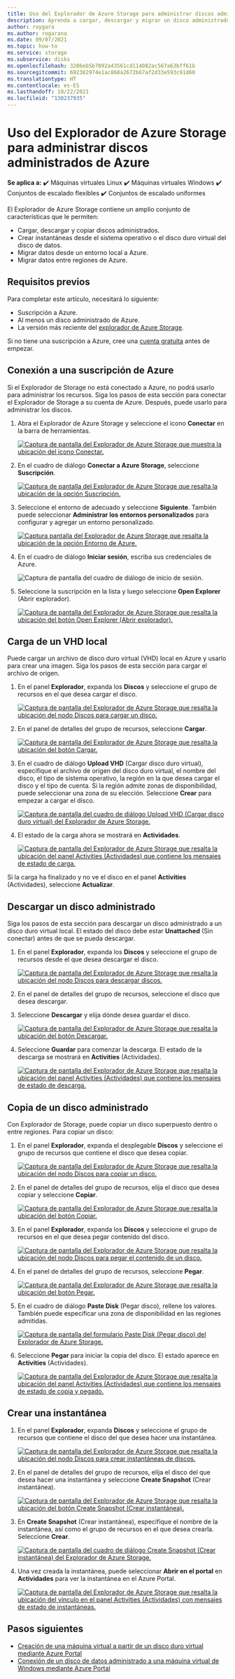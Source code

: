 ```yaml
---
title: Uso del Explorador de Azure Storage para administrar discos administrados de Azure
description: Aprenda a cargar, descargar y migrar un disco administrado de Azure entre regiones, y también a crear una instantánea de un disco administrado, mediante el Explorador de Azure Storage.
author: roygara
ms.author: rogarana
ms.date: 09/07/2021
ms.topic: how-to
ms.service: storage
ms.subservice: disks
ms.openlocfilehash: 3206eb5b7092a43561cd114082ac567a63bff61b
ms.sourcegitcommit: 692382974e1ac868a2672b67af2d33e593c91d60
ms.translationtype: HT
ms.contentlocale: es-ES
ms.lasthandoff: 10/22/2021
ms.locfileid: "130237935"
---
```

# <a name="use-azure-storage-explorer-to-manage-azure-managed-disks"></a>Uso del Explorador de Azure Storage para administrar discos administrados de Azure

**Se aplica a:** :heavy_check_mark: Máquinas virtuales Linux :heavy_check_mark: Máquinas virtuales Windows :heavy_check_mark: Conjuntos de escalado flexibles :heavy_check_mark: Conjuntos de escalado uniformes

El Explorador de Azure Storage contiene un amplio conjunto de características que le permiten:

- Cargar, descargar y copiar discos administrados.
- Crear instantáneas desde el sistema operativo o el disco duro virtual del disco de datos.
- Migrar datos desde un entorno local a Azure.
- Migrar datos entre regiones de Azure.

## <a name="prerequisites"></a>Requisitos previos

Para completar este artículo, necesitará lo siguiente:

- Suscripción a Azure.
- Al menos un disco administrado de Azure.
- La versión más reciente del [explorador de Azure Storage](https://azure.microsoft.com/features/storage-explorer/).

Si no tiene una suscripción a Azure, cree una [cuenta gratuita](https://azure.microsoft.com/free/?WT.mc_id=A261C142F) antes de empezar.

## <a name="connect-to-an-azure-subscription"></a>Conexión a una suscripción de Azure

Si el Explorador de Storage no está conectado a Azure, no podrá usarlo para administrar los recursos. Siga los pasos de esta sección para conectar el Explorador de Storage a su cuenta de Azure. Después, puede usarlo para administrar los discos.

1. Abra el Explorador de Azure Storage y seleccione el icono **Conectar** en la barra de herramientas.

    [![Captura de pantalla del Explorador de Azure Storage que muestra la ubicación del icono Conectar.](media/disks-upload-vhd-to-managed-disk-storage-explorer/plug-in-icon-sml.png)](media/disks-upload-vhd-to-managed-disk-storage-explorer/plug-in-icon-lrg.png#lightbox)

1. En el cuadro de diálogo **Conectar a Azure Storage**, seleccione **Suscripción**.

    [![Captura de pantalla del Explorador de Azure Storage que resalta la ubicación de la opción Suscripción.](media/disks-upload-vhd-to-managed-disk-storage-explorer/connect-to-azure-sml.png)](media/disks-upload-vhd-to-managed-disk-storage-explorer/connect-to-azure-lrg.png#lightbox)

1. Seleccione el entorno de adecuado y seleccione **Siguiente**. También puede seleccionar **Administrar los entornos personalizados** para configurar y agregar un entorno personalizado.

    [![Captura pantalla del Explorador de Azure Storage que resalta la ubicación de la opción Entorno de Azure.](media/disks-upload-vhd-to-managed-disk-storage-explorer/choose-environment-sml.png)](media/disks-upload-vhd-to-managed-disk-storage-explorer/choose-environment-lrg.png#lightbox)

1. En el cuadro de diálogo **Iniciar sesión**, escriba sus credenciales de Azure.

    ![Captura de pantalla del cuadro de diálogo de inicio de sesión.](media/disks-upload-vhd-to-managed-disk-storage-explorer/sign-in.png)

1. Seleccione la suscripción en la lista y luego seleccione **Open Explorer** (Abrir explorador).

    [![Captura de pantalla del Explorador de Azure Storage que resalta la ubicación del botón Open Explorer (Abrir explorador).](media/disks-upload-vhd-to-managed-disk-storage-explorer/select-subscription-sml.png)](media/disks-upload-vhd-to-managed-disk-storage-explorer/select-subscription-lrg.png#lightbox)

## <a name="upload-an-on-premises-vhd"></a>Carga de un VHD local

Puede cargar un archivo de disco duro virtual (VHD) local en Azure y usarlo para crear una imagen. Siga los pasos de esta sección para cargar el archivo de origen.

1. En el panel **Explorador**, expanda los **Discos** y seleccione el grupo de recursos en el que desea cargar el disco.

    [![Captura de pantalla del Explorador de Azure Storage que resalta la ubicación del nodo Discos para cargar un disco.](media/disks-upload-vhd-to-managed-disk-storage-explorer/select-rg1-sml.png)](media/disks-upload-vhd-to-managed-disk-storage-explorer/select-rg1-lrg.png#lightbox)

1. En el panel de detalles del grupo de recursos, seleccione **Cargar**.

    [![Captura de pantalla del Explorador de Azure Storage que resalta la ubicación del botón Cargar.](media/disks-upload-vhd-to-managed-disk-storage-explorer/upload-button-sml.png)](media/disks-upload-vhd-to-managed-disk-storage-explorer/upload-button-lrg.png#lightbox)

1. En el cuadro de diálogo **Upload VHD** (Cargar disco duro virtual), especifique el archivo de origen del disco duro virtual, el nombre del disco, el tipo de sistema operativo, la región en la que desea cargar el disco y el tipo de cuenta. Si la región admite zonas de disponibilidad, puede seleccionar una zona de su elección. Seleccione **Crear** para empezar a cargar el disco.

    [![Captura de pantalla del cuadro de diálogo Upload VHD (Cargar disco duro virtual) del Explorador de Azure Storage.](media/disks-upload-vhd-to-managed-disk-storage-explorer/upload-vhd-dialog-sml.png)](media/disks-upload-vhd-to-managed-disk-storage-explorer/upload-vhd-dialog-lrg.png#lightbox)

1. El estado de la carga ahora se mostrará en **Actividades**.

    [![Captura de pantalla del Explorador de Azure Storage que resalta la ubicación del panel Activities (Actividades) que contiene los mensajes de estado de carga.](media/disks-upload-vhd-to-managed-disk-storage-explorer/activity-uploading-sml.png)](media/disks-upload-vhd-to-managed-disk-storage-explorer/activity-uploading-lrg.png#lightbox)

Si la carga ha finalizado y no ve el disco en el panel **Activities** (Actividades), seleccione **Actualizar**.

## <a name="download-a-managed-disk"></a>Descargar un disco administrado

Siga los pasos de esta sección para descargar un disco administrado a un disco duro virtual local. El estado del disco debe estar **Unattached** (Sin conectar) antes de que se pueda descargar.

1. En el panel **Explorador**, expanda los **Discos** y seleccione el grupo de recursos desde el que desea descargar el disco.

    [![Captura de pantalla del Explorador de Azure Storage que resalta la ubicación del nodo Discos para descargar discos.](media/disks-upload-vhd-to-managed-disk-storage-explorer/select-rg1-sml.png)](media/disks-upload-vhd-to-managed-disk-storage-explorer/select-rg1-dl-lrg.png#lightbox)

1. En el panel de detalles del grupo de recursos, seleccione el disco que desea descargar.
1. Seleccione **Descargar** y elija dónde desea guardar el disco.

    [![Captura de pantalla del Explorador de Azure Storage que resalta la ubicación del botón Descargar.](media/disks-upload-vhd-to-managed-disk-storage-explorer/download-button-sml.png)](media/disks-upload-vhd-to-managed-disk-storage-explorer/download-button-lrg.png#lightbox)

1. Seleccione **Guardar** para comenzar la descarga. El estado de la descarga se mostrará en **Activities** (Actividades).

    [![Captura de pantalla del Explorador de Azure Storage que resalta la ubicación del panel Activities (Actividades) que contiene los mensajes de estado de descarga.](media/disks-upload-vhd-to-managed-disk-storage-explorer/activity-downloading-sml.png)](media/disks-upload-vhd-to-managed-disk-storage-explorer/activity-downloading-lrg.png#lightbox)

## <a name="copy-a-managed-disk"></a>Copia de un disco administrado

Con Explorador de Storage, puede copiar un disco superpuesto dentro o entre regiones. Para copiar un disco:

1. En el panel **Explorador**, expanda el desplegable **Discos** y seleccione el grupo de recursos que contiene el disco que desea copiar.

    [![Captura de pantalla del Explorador de Azure Storage que resalta la ubicación del nodo Discos para copiar un disco.](media/disks-upload-vhd-to-managed-disk-storage-explorer/select-rg1-sml.png)](media/disks-upload-vhd-to-managed-disk-storage-explorer/select-rg1-lrg.png#lightbox)

1. En el panel de detalles del grupo de recursos, elija el disco que desea copiar y seleccione **Copiar**.

    [![Captura de pantalla del Explorador de Azure Storage que resalta la ubicación del botón Copiar.](media/disks-upload-vhd-to-managed-disk-storage-explorer/copy-button-sml.png)](media/disks-upload-vhd-to-managed-disk-storage-explorer/copy-button-lrg.png#lightbox)

1. En el panel **Explorador**, expanda los **Discos** y seleccione el grupo de recursos en el que desea pegar contenido del disco.

    [![Captura de pantalla del Explorador de Azure Storage que resalta la ubicación del nodo Discos para pegar el contenido de un disco.](media/disks-upload-vhd-to-managed-disk-storage-explorer/select-rg2-sml.png)](media/disks-upload-vhd-to-managed-disk-storage-explorer/select-rg2-lrg.png#lightbox)

1. En el panel de detalles del grupo de recursos, seleccione **Pegar**.

    [![Captura de pantalla del Explorador de Azure Storage que resalta la ubicación del botón Pegar.](media/disks-upload-vhd-to-managed-disk-storage-explorer/paste-button-sml.png)](media/disks-upload-vhd-to-managed-disk-storage-explorer/paste-button-lrg.png#lightbox)

1. En el cuadro de diálogo **Paste Disk** (Pegar disco), rellene los valores. También puede especificar una zona de disponibilidad en las regiones admitidas.

    [![Captura de pantalla del formulario Paste Disk (Pegar disco) del Explorador de Azure Storage.](media/disks-upload-vhd-to-managed-disk-storage-explorer/paste-disk-dialog-sml.png)](media/disks-upload-vhd-to-managed-disk-storage-explorer/paste-disk-dialog-lrg.png#lightbox)

1. Seleccione **Pegar** para iniciar la copia del disco. El estado aparece en **Activities** (Actividades).

    [![Captura de pantalla del Explorador de Azure Storage que resalta la ubicación del panel Activities (Actividades) que contiene los mensajes de estado de copia y pegado.](media/disks-upload-vhd-to-managed-disk-storage-explorer/activity-copying-sml.png)](media/disks-upload-vhd-to-managed-disk-storage-explorer/activity-copying-lrg.png#lightbox)

## <a name="create-a-snapshot"></a>Crear una instantánea

1. En el panel **Explorador**, expanda **Discos** y seleccione el grupo de recursos que contiene el disco del que desea hacer una instantánea.

    [![Captura de pantalla del Explorador de Azure Storage que resalta la ubicación del nodo Discos para crear instantáneas de discos.](media/disks-upload-vhd-to-managed-disk-storage-explorer/select-rg1-sml.png)](media/disks-upload-vhd-to-managed-disk-storage-explorer/select-rg1-dl-lrg.png#lightbox)

1. En el panel de detalles del grupo de recursos, elija el disco del que desea hacer una instantánea y seleccione **Create Snapshot** (Crear instantánea).

    [![Captura de pantalla del Explorador de Azure Storage que resalta la ubicación del botón Create Snapshot (Crear instantánea).](media/disks-upload-vhd-to-managed-disk-storage-explorer/create-snapshot-button-sml.png)](media/disks-upload-vhd-to-managed-disk-storage-explorer/create-snapshot-button-lrg.png#lightbox)

1. En **Create Snapshot** (Crear instantánea), especifique el nombre de la instantánea, así como el grupo de recursos en el que desea crearla. Seleccione **Crear**.

    [![Captura de pantalla del cuadro de diálogo Create Snapshot (Crear instantánea) del Explorador de Azure Storage.](media/disks-upload-vhd-to-managed-disk-storage-explorer/create-snapshot-dialog-sml.png)](media/disks-upload-vhd-to-managed-disk-storage-explorer/create-snapshot-dialog-lrg.png#lightbox)

1. Una vez creada la instantánea, puede seleccionar **Abrir en el portal** en **Actividades** para ver la instantánea en el Azure Portal.

    [![Captura de pantalla del Explorador de Azure Storage que resalta la ubicación del vínculo en el panel Activities (Actividades) con mensajes de estado de instantáneas.](media/disks-upload-vhd-to-managed-disk-storage-explorer/open-in-portal-sml.png)](media/disks-upload-vhd-to-managed-disk-storage-explorer/open-in-portal-lrg.png#lightbox)

## <a name="next-steps"></a>Pasos siguientes

- [Creación de una máquina virtual a partir de un disco duro virtual mediante Azure Portal](./windows/create-vm-specialized-portal.md)
- [Conexión de un disco de datos administrado a una máquina virtual de Windows mediante Azure Portal](./windows/attach-managed-disk-portal.md)
